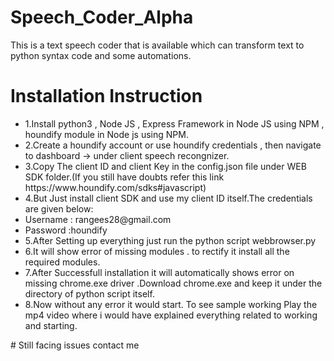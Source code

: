 # Speech_Coder_Alpha
This is a text speech coder that is available which can transform text to python syntax code and some automations.

# Installation Instruction
<ul>
<li> 1.Install python3 , Node JS , Express Framework in Node JS using NPM , houndify module in Node js using NPM.</li>
<li> 2.Create a houndify account or use houndify credentials , then navigate to dashboard -> under client speech recongnizer.</li>
<li> 3.Copy The client ID and client Key in the config.json file under WEB SDK folder.(If you still have doubts refer this link https://www.houndify.com/sdks#javascript)</li>
<li> 4.But Just install client SDK and use my client ID itself.The credentials are given below:</li>
<li> Username : rangees28@gmail.com</li>
<li> Password :houndify</li>
<li> 5.After Setting up everything just run the python script webbrowser.py</li>
<li> 6.It will show error of missing modules . to rectify it install all the required modules.</li>
<li> 7.After Successfull installation it will automatically shows error on missing chrome.exe driver .Download chrome.exe and keep it under the directory of python script itself.</li>
<li> 8.Now without any error it would start. To see sample working Play the mp4 video where i would have explained everything related to working and starting.</li>
 </ul>
# Still facing issues contact me  
